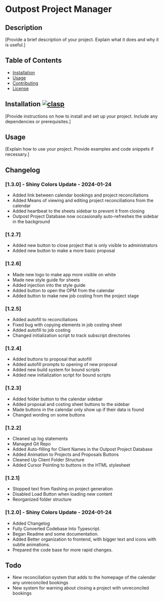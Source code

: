 # Outpost Project Manager

## Description
[Provide a brief description of your project. Explain what it does and why it is useful.]

## Table of Contents
- [Installation](#installation)
- [Usage](#usage)
- [Contributing](#contributing)
- [License](#license)

## Installation [![clasp](https://img.shields.io/badge/built%20with-clasp-4285f4.svg)](https://github.com/google/clasp)

[Provide instructions on how to install and set up your project. Include any dependencies or prerequisites.]

## Usage
[Explain how to use your project. Provide examples and code snippets if necessary.]

## Changelog

### [1.3.0] - Shiny Colors Update - 2024-01-24
  - Added link between calendar bookings and project reconciliations
  - Added Means of viewing and editing project reconciliations from the calendar
  - Added heartbeat to the sheets sidebar to prevent it from closing
  - Outpost Project Database now occasionally auto-refreshes the sidebar in the background
### [1.2.7]
  - Added new button to close project that is only visible to administrators
 - Added new button to make a more basic proposal
### [1.2.6]
  - Made new logo to make app more visible on white
  - Made new style guide for sheets
  - Added injection into the style guide
  - Added button to open the OPM from the calendar
  - Added button to make new job costing from the project stage

### [1.2.5]
  - Added autofill to reconciliations
  - Fixed bug with copying elements in job costing sheet
  - Added autofill to job costing
  - Changed initialization script to track subscript directories

### [1.2.4]
  - Added buttons to proposal that autofill
  - Added autofill prompts to opening of new proposal
  - Added new build system for bound scripts
  - Added new initialization script for bound scripts

### [1.2.3]
  - Added folder button to the calendar sidebar
  - Added proposal and costing sheet buttons to the sidebar
  - Made buttons in the calendar only show up if their data is found
  - Changed wording on some buttons

### [1.2.2]
  - Cleaned up log statements
  - Managed Git Repo
  - Added Auto-filling for Client Names in the Outpost Project Database
  - Added Animation to Projects and Proposals Buttons
  - Cleaned Up Client Folder Structure
  - Added Cursor Pointing to buttons in the HTML stylesheet

### [1.2.1]
  - Stopped text from flashing on project generation
  - Disabled Load Button when loading new content
  - Reorganized folder structure

### [1.2.0] - Shiny Colors Update - 2024-01-24
- Added Changelog
- Fully Converted Codebase Into Typescript.
- Began Readme and some documentation.
- Added Better organization to frontend, with bigger text and icons with subtle animations.
- Prepared the code base for more rapid changes.

## Todo
 - New reconciliation system that adds to the homepage of the calendar any unreconciled bookings
 - New system for warning about closing a project with unreconciled bookings